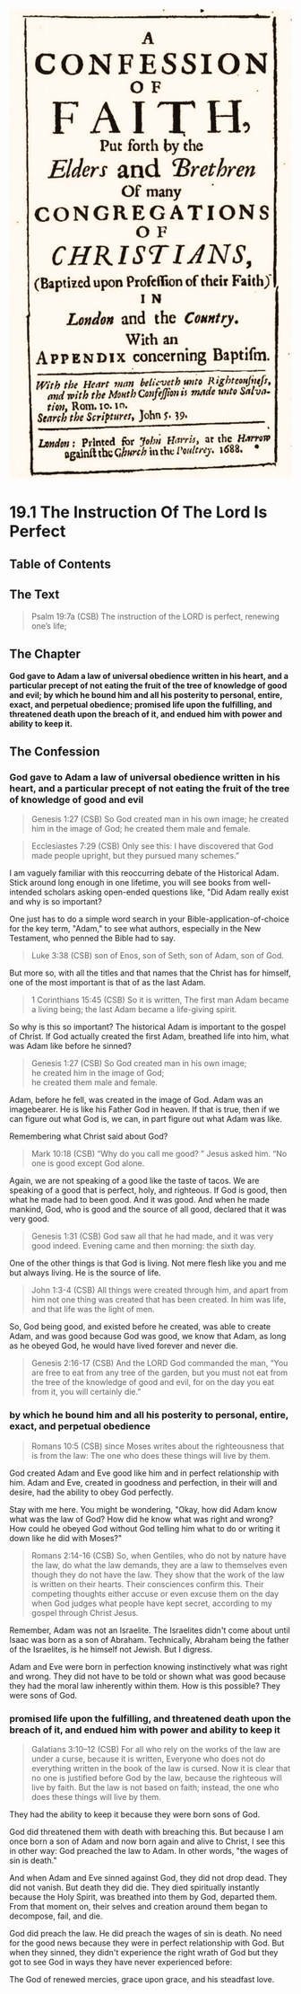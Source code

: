 <img class="intro-right" src="../images/art-1689.png">

# 19.1 The Instruction Of The Lord Is Perfect

## Table of Contents

<!-- toc -->

## The Text

>Psalm 19:7a (CSB) The instruction of the LORD is perfect, renewing one’s life;

## The Chapter

**God gave to Adam a law of universal obedience written in his heart, and a particular precept of not eating the fruit of the tree of knowledge of good and evil; by which he bound him and all his posterity to personal, entire, exact, and perpetual obedience; promised life upon the fulfilling, and threatened death upon the breach of it, and endued him with power and ability to keep it.**

## The Confession

### God gave to Adam a law of universal obedience written in his heart, and a particular precept of not eating the fruit of the tree of knowledge of good and evil

>Genesis 1:27 (CSB) So God created man in his own image; he created him in the image of God; he created them male and female.

>Ecclesiastes 7:29 (CSB) Only see this: I have discovered that God made people upright, but they pursued many schemes.”

I am vaguely familiar with this reoccurring debate of the Historical Adam. Stick around long enough in one lifetime, you will see books from well-intended scholars asking open-ended questions like, "Did Adam really exist and why is so important?

One just has to do a simple word search in your Bible-application-of-choice for the key term, "Adam," to see what authors, especially in the New Testament, who penned the Bible had to say.

>Luke 3:38 (CSB) son of Enos, son of Seth, son of Adam, son of God.

But more so, with all the titles and that names that the Christ has for himself, one of the most important is that of as the last Adam.

>1 Corinthians 15:45 (CSB) So it is written, The first man Adam became a living being; the last Adam became a life-giving spirit.

So why is this so important? The historical Adam is important to the gospel of Christ. If God actually created the first Adam, breathed life into him, what was Adam like before he sinned?

>Genesis 1:27 (CSB) So God created man in his own image;  
>he created him in the image of God;  
>he created them male and female.

Adam, before he fell, was created in the image of God. Adam was an imagebearer. He is like his Father God in heaven. If that is true, then if we can figure out what God is, we can, in part figure out what Adam was like.

Remembering what Christ said about God?

>Mark 10:18 (CSB) “Why do you call me good? ” Jesus asked him. “No one is good except God alone.

Again, we are not speaking of a good like the taste of tacos. We are speaking of a good that is perfect, holy, and righteous. If God is good, then what he made had to been good. And it was good. And when he made mankind, God, who is good and the source of all good, declared that it was very good.

>Genesis 1:31 (CSB) God saw all that he had made, and it was very good indeed. Evening came and then morning: the sixth day.

One of the other things is that God is living. Not mere flesh like you and me but always living. He is the source of life.

>John 1:3-4 (CSB) All things were created through him, and apart from him not one thing was created that has been created. In him was life, and that life was the light of men.

So, God being good, and existed before he created, was able to create Adam, and was good because God was good, we know that Adam, as long as he obeyed God, he would have lived forever and never die.

>Genesis 2:16-17 (CSB) And the LORD God commanded the man, “You are free to eat from any tree of the garden, but you must not eat from the tree of the knowledge of good and evil, for on the day you eat from it, you will certainly die.”

### by which he bound him and all his posterity to personal, entire, exact, and perpetual obedience

>Romans 10:5 (CSB) since Moses writes about the righteousness that is from the law: The one who does these things will live by them.

God created Adam and Eve good like him and in perfect relationship with him. Adam and Eve, created in goodness and perfection, in their will and desire, had the ability to obey God perfectly.

Stay with me here. You might be wondering, "Okay, how did Adam know what was the law of God? How did he know what was right and wrong? How could he obeyed God without God telling him what to do or writing it down like he did with Moses?"

>Romans 2:14-16 (CSB) So, when Gentiles, who do not by nature have the law, do what the law demands, they are a law to themselves even though they do not have the law. They show that the work of the law is written on their hearts. Their consciences confirm this. Their competing thoughts either accuse or even excuse them on the day when God judges what people have kept secret, according to my gospel through Christ Jesus.

Remember, Adam was not an Israelite. The Israelites didn't come about until Isaac was born as a son of Abraham. Technically, Abraham being the father of the Israelites, is he himself not Jewish. But I digress.

Adam and Eve were born in perfection knowing instinctively what was right and wrong. They did not have to be told or shown what was good because they had the moral law inherently within them. How is this possible? They were sons of God.

### promised life upon the fulfilling, and threatened death upon the breach of it, and endued him with power and ability to keep it

>Galatians 3:10–12 (CSB) For all who rely on the works of the law are under a curse, because it is written, Everyone who does not do everything written in the book of the law is cursed. Now it is clear that no one is justified before God by the law, because the righteous will live by faith. But the law is not based on faith; instead, the one who does these things will live by them.

They had the ability to keep it because they were born sons of God.

God did threatened them with death with breaching this. But because I am once born a son of Adam and now born again and alive to Christ, I see this in other way: God preached the law to Adam. In other words, "the wages of sin is death."

And when Adam and Eve sinned against God, they did not drop dead. They did not vanish. But death they did die. They died spiritually instantly because the Holy Spirit, was breathed into them by God, departed them. From that moment on, their selves and creation around them began to decompose, fail, and die.

God did preach the law. He did preach the wages of sin is death. No need for the good news because they were in perfect relationship with God. But when they sinned, they didn't experience the right wrath of God but they got to see God in ways they have never experienced before:

The God of renewed mercies, grace upon grace, and his steadfast love.